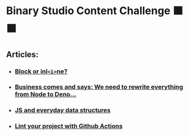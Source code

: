 # Binary Studio Content Challenge ⬛️ 🟧

## Articles:

- ### [Block or inl`<i>`ne?](./block-or-inline/block-or-inline.md)

- ### [Business comes and says: We need to rewrite everything from Node to Deno...](./business-comes-and-says-we-need-to-rewrite-everything-from-node-to-deno/business-comes-and-says-we-need-to-rewrite-everything-from-node-to-deno.md)

- ### [JS and everyday data structures](./js-and-everyday-data-structures/js-and-everyday-data-structures.md)

- ### [Lint your project with Github Actions](./lint-your-project-with-github-actions/lint-your-project-with-github-actions.md)
